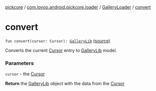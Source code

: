 [pickcore](../../index.md) / [com.lovoo.android.pickcore.loader](../index.md) / [GalleryLoader](index.md) / [convert](./convert.md)

# convert

`fun convert(cursor: Cursor): `[`GalleryLib`](../../com.lovoo.android.pickcore.model/-gallery-lib/index.md) [(source)](https://github.com/lovoo/android-pickpic/blob/master/pickcore/src/main/kotlin/com/lovoo/android/pickcore/loader/GalleryLoader.kt#L92)

Converts the current [Cursor](#) entry to [GalleryLib](../../com.lovoo.android.pickcore.model/-gallery-lib/index.md) model.

### Parameters

`cursor` - the [Cursor](#)

**Return**
the [GalleryLib](../../com.lovoo.android.pickcore.model/-gallery-lib/index.md) object with the data from the [Cursor](#)

